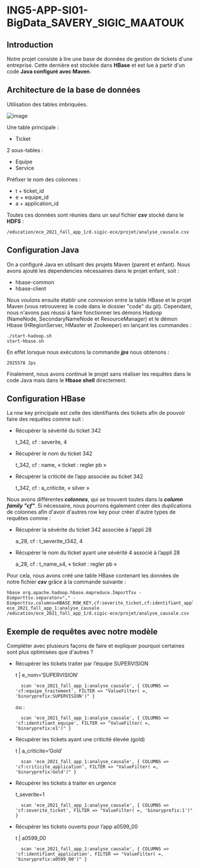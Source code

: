 # ING5-APP-SI01-BigData_SAVERY_SIGIC_MAATOUK

## Introduction
Notre projet consiste à lire une base de données de gestion de tickets d'une entreprise. Cette dernière est stockée dans **HBase** et est lue à partir d'un code **Java configuré avec Maven**.


## Architecture de la base de données
Utilisation des tables imbriquées.

![image](https://user-images.githubusercontent.com/47555601/147259664-3771dc47-0a7f-4bb0-a7d8-444cc5f2dc2e.png)

Une table principale :
- Ticket

2 sous-tables :
- Equipe
- Service

Préfixer le nom des colonnes :
- t + ticket_id
- e + equipe_id
- a + application_id

Toutes ces données sont réunies dans un seul fichier ***csv*** stocké dans le **HDFS** :
```console
/education/ece_2021_fall_app_1/d.sigic-ece/projet/analyse_causale.csv
```

## Configuration Java
On a configuré Java en utilisant des projets Maven (parent et enfant). Nous avons ajouté les dependencies nécessaires dans le projet enfant, soit :
- hbase-common
- hbase-client

Nous voulons ensuite établir une connexion entre la table HBase et le projet Maven (vous retrouverez le code dans le dossier "code" du git). 
Cependant, nous n'avons pas réussi à faire fonctionner les démons Hadoop (NameNode, SecondaryNameNode et ResourceManager) et le démon Hbase (HRegionServer, HMaster et Zookeeper) en lançant les commandes :
```console
./start-hadoop.sh
start-hbase.sh
```

En effet lorsque nous exécutons la commande ***jps*** nous obtenons :
```console
2925578 Jps
```

Finalement, nous avons continué le projet sans réaliser les requêtes dans le code Java mais dans le **Hbase shell** directement.

## Configuration HBase
La row key principale est celle des identifiants des tickets afin de pouvoir faire des requêtes comme suit :
- Récupérer la sévérité du ticket 342

	t_342, cf : severite, 4
	
- Récupérer le nom du ticket 342 

	t_342, cf : name, « ticket : regler pb »
	
- Récupérer la criticité de l’app associée au ticket 342

	t_342, cf : a_criticite, « silver »

Nous avons différentes ***colonnes***, qui se trouvent toutes dans la ***column family "cf"***.
Si nécessaire, nous pourrons également créer des duplications de colonnes afin d'avoir d'autres row key pour créer d'autre types de requêtes comme :
- Récupérer la sévérite du ticket 342 associée à l’appli 28

	a_28, cf : t_severite_t342, 4
 
- Récupérer le nom du ticket ayant une sévérité 4 associé à l’appli 28

	a_28, cf : t_name_s4, « ticket : regler pb » 
	
Pour cela, nous avons créé une table HBase contenant les données de notre fichier ***csv*** grâce à la commande suivante :
```console
hbase org.apache.hadoop.hbase.mapreduce.ImportTsv -Dimporttsv.separator="," -Dimporttsv.columns=HBASE_ROW_KEY,cf:severite_ticket,cf:identifiant_application,cf:criticite_application,cf:statut_application,cf:date_ouverture_application,cf:semaine_ouverture_application,cf:identifiant_equipe,cf:equipe_traitement ece_2021_fall_app_1:analyse_causale /education/ece_2021_fall_app_1/d.sigic-ece/projet/analyse_causale.csv

```

## Exemple de requêtes avec notre modèle

Compléter avec plusieurs façons de faire et expliquer pourquoi certaines sont plus optimisées que d'autres ? 

- Récupérer les tickets traiter par l’équipe SUPERVISION

	t | e_nom=‘SUPERVISION’

    	scan 'ece_2021_fall_app_1:analyse_causale', { COLUMNS => 'cf:equipe_traitement', FILTER => "ValueFilter( =, 'binaryprefix:SUPERVISION')" }
    
    ou : 
    
    	scan 'ece_2021_fall_app_1:analyse_causale', { COLUMNS => 'cf:identifiant_equipe', FILTER => "ValueFilter( =, 'binaryprefix:e1')" } 


- Récupérer les tickets ayant une criticité élevée (gold)

	t | a_criticite=‘Gold’
	
		scan 'ece_2021_fall_app_1:analyse_causale', { COLUMNS => 'cf:criticite_application', FILTER => "ValueFilter( =, 'binaryprefix:Gold')" } 


- Récupérer les tickets à traiter en urgence

	t_severite=1

		scan 'ece_2021_fall_app_1:analyse_causale', { COLUMNS => 'cf:severite_ticket', FILTER => "ValueFilter( =, 'binaryprefix:1')" } 

	

- Récupérer les tickets ouverts pour l’app a0599_00

	t | a0599_00

		scan 'ece_2021_fall_app_1:analyse_causale', { COLUMNS => 'cf:identifiant_application', FILTER => "ValueFilter( =, 'binaryprefix:a0599_00')" } 


